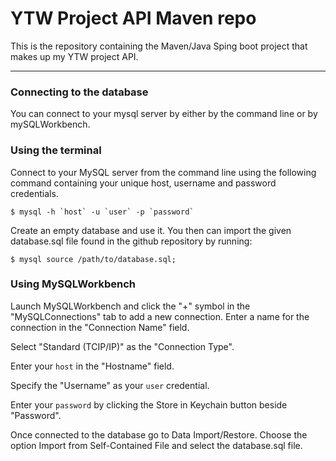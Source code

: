 # YTW Project API Maven repo
This is the repository containing the Maven/Java Sping boot project that makes up my YTW project API.

---

### Connecting to the database
You can connect to your mysql server by either by the command line or by mySQLWorkbench.


### Using the terminal
Connect to your MySQL server from the command line using the following command containing your unique host, username and password credentials.

    $ mysql -h `host` -u `user` -p `password`

Create an empty database and use it. You then can import the given database.sql file found in the github repository by running:

    $ mysql source /path/to/database.sql;
    

### Using MySQLWorkbench
Launch MySQLWorkbench and click the "+" symbol in the "MySQLConnections" tab to add a new connection. Enter a name for the connection in the "Connection Name" field. 

Select "Standard (TCIP/IP)" as the "Connection Type".

Enter your `host` in the "Hostname" field.

Specify the "Username" as your `user` credential.

Enter your `password` by clicking the Store in Keychain button beside "Password".

Once connected to the database go to Data Import/Restore. Choose the option Import from Self-Contained File and select the database.sql file.
